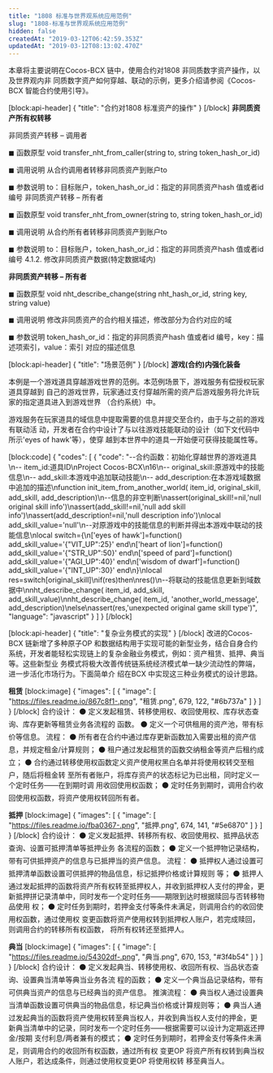 ```yaml
---
title: "1808 标准与世界观系统应用范例"
slug: "1808-标准与世界观系统应用范例"
hidden: false
createdAt: "2019-03-12T06:42:59.353Z"
updatedAt: "2019-03-12T08:13:02.470Z"
---
```

本章将主要说明在Cocos-BCX 链中，使用合约对1808 非同质数字资产操作，以及世界观内非
同质数字资产如何穿越、联动的示例，更多介绍请参阅《Cocos-BCX 智能合约使用引导》。

[block:api-header]
{
  "title": "合约对1808 标准资产的操作"
}
[/block]
**非同质资产所有权转移**

非同质资产转移 – 调用者

◼ 函数原型
void transfer_nht_from_caller(string to, string token_hash_or_id)

◼ 调用说明
从合约调用者转移非同质资产到账户to

◼ 参数说明
to：目标账户，token_hash_or_id：指定的非同质资产hash 值或者id 编号
非同质资产转移 – 所有者

◼ 函数原型
void transfer_nht_from_owner(string to, string token_hash_or_id)

◼ 调用说明
从合约所有者转移非同质资产到账户to

◼ 参数说明
to：目标账户，token_hash_or_id：指定的非同质资产hash 值或者id 编号
4.1.2. 修改非同质资产数据(特定数据域内)

**非同质资产转移 – 所有者**

◼ 函数原型
void nht_describe_change(string nht_hash_or_id, string key, string value)

◼ 调用说明
修改非同质资产的合约相关描述，修改部分为合约对应的域

◼ 参数说明
token_hash_or_id：指定的非同质资产hash 值或者id 编号，key：描述项索引，value：索引
对应的描述信息

[block:api-header]
{
  "title": "场景范例"
}
[/block]
**游戏(合约)内强化装备**

本例是一个游戏道具穿越游戏世界的范例。本范例场景下，游戏服务有偿授权玩家道具穿越到
自己的游戏世界，玩家通过支付穿越所需的资产后游戏服务将允许玩家的指定道具进入到游戏世界
（合约系统）中。

游戏服务在玩家道具的域信息中提取需要的信息并提交至合约，由于与之前的游戏有联动活
动，开发者在合约中设计了与以往游戏技能联动的设计（如下文代码中所示'eyes of hawk'等），使穿
越到本世界中的道具一开始便可获得技能属性等。

[block:code]
{
  "codes": [
    {
      "code": "--合约函数：初始化穿越世界的游戏道具\n-- item_id:道具ID\nProject Cocos-BCX\n16\n-- original_skill:原游戏中的技能信息\n-- add_skill:本游戏中追加联动技能\n-- add_description:在本游戏域数据中追加的描述\nfunction init_item_from_another_world( item_id, original_skill, add_skill, add_description)\n--信息的非空判断\nassert(original_skill!=nil,'null original skill info')\nassert(add_skill!=nil,'null add skill info')\nassert(add_description!=nil,'null description info')\nlocal add_skill_value='null'\n--对原游戏中的技能信息的判断并得出本游戏中联动的技能信息\nlocal switch={\n['eyes of hawk']=function() add_skill_value='{\"VIT_UP\":25}' end\n['heart of lion']=function() add_skill_value='{\"STR_UP\":50}' end\n['speed of pard']=function() add_skill_value='{\"AGI_UP\":40}' end\n['wisdom of dwarf']=function() add_skill_value='{\"INT_UP\":30}' end\n}\nlocal res=switch[original_skill]\nif(res)then\nres()\n--将联动的技能信息更新到域数据中\nnht_describe_change( item_id, add_skill, add_skill_value)\nnht_describe_change( item_id, 'another_world_message', add_description)\nelse\nassert(res,'unexpected original game skill type')",
      "language": "javascript"
    }
  ]
}
[/block]

[block:api-header]
{
  "title": "复杂业务模式的实现"
}
[/block]
改进的Cocos-BCX 链新增了多种原子OP 和数据结构用于实现可能的新型业务，结合自身合约
系统，开发者能轻松实现链上的复杂金融业务模式，例如：资产租赁、抵押、典当等。这些新型业
务模式将极大改善传统链系统经济模式单一缺少流动性的弊端，进一步活化市场行为。下面简单介
绍在BCX 中实现这三种业务模式的设计思路。

**租赁** 
[block:image]
{
  "images": [
    {
      "image": [
        "https://files.readme.io/867c8f1-.png",
        "租赁.png",
        679,
        122,
        "#6b737a"
      ]
    }
  ]
}
[/block]
合约设计：
⚫ 定义发起租赁、转移使用权、收回使用权、库存状态查询、库存更新等租赁业务各流程的
函数。
⚫ 定义一个可供租用的资产池，带有标价等信息。
流程：
⚫ 所有者在合约中通过库存更新函数加入需要出租的资产信息，并规定租金/计算规则；
⚫ 租户通过发起租赁的函数交纳租金等资产后租约成立；
⚫ 合约通过转移使用权函数定义资产使用权黑白名单并将使用权转交至租户，随后将租金转
至所有者账户，将库存资产的状态标记为已出租，同时定义一个定时任务——在到期时调
用收回使用权函数；
⚫ 定时任务到期时，调用合约收回使用权函数，将资产使用权转回所有者。


 **抵押** 
[block:image]
{
  "images": [
    {
      "image": [
        "https://files.readme.io/fba0367-.png",
        "抵押.png",
        674,
        141,
        "#5e6870"
      ]
    }
  ]
}
[/block]
合约设计：
⚫ 定义发起抵押、转移所有权、收回使用权、抵押品状态查询、设置可抵押清单等抵押业务
各流程的函数；
⚫ 定义一个抵押物记录结构，带有可供抵押资产的信息与已抵押当的资产信息。
流程：
⚫ 抵押权人通过设置可抵押清单函数设置可供抵押的物品信息，标记抵押价格或计算规则
等；
⚫ 抵押人通过发起抵押的函数将资产所有权转至抵押权人，并收到抵押权人支付的押金，更
新抵押拼记录清单中，同时发布一个定时任务——期限到达时根据赎回与否转移物品使用
权；
⚫ 定时任务到期时，若押金支付等条件未满足，则调用合约的收回使用权函数，通过使用权
变更函数将资产使用权转到抵押权人账户，若完成赎回，则调用合约的转移所有权函数，
将所有权转还至抵押人。

**典当** 
[block:image]
{
  "images": [
    {
      "image": [
        "https://files.readme.io/54302df-.png",
        "典当.png",
        670,
        153,
        "#3f4b54"
      ]
    }
  ]
}
[/block]
合约设计：
⚫ 定义发起典当、转移使用权、收回所有权、当品状态查询、设置典当清单等典当业务各流
程的函数；
⚫ 定义一个典当品记录结构，带有可供典当资产的信息与已经典当的资产信息。
推演流程：
⚫ 典当权人通过设置典当清单函数设置可供典当的物品信息，标记典当价格或计算规则等；
⚫ 典当人通过发起典当的函数将资产使用权转至典当权人，并收到典当权人支付的押金，更
新典当清单中的记录，同时发布一个定时任务——根据需要可以设计为定期返还押金/按期
支付利息/两者兼有的模式；
⚫ 定时任务到期时，若押金支付等条件未满足，则调用合约的收回所有权函数，通过所有权
变更OP 将资产所有权转到典当权人账户，若达成条件，则通过使用权变更OP 将使用权转
移至典当人。
